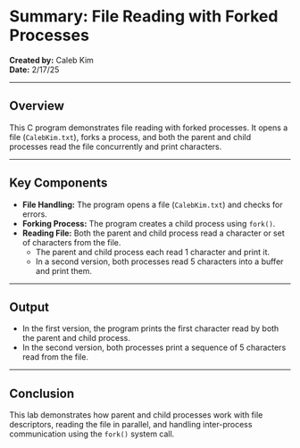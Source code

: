 # Summary: File Reading with Forked Processes

**Created by:** Caleb Kim  
**Date:** 2/17/25

---

## Overview
This C program demonstrates file reading with forked processes. It opens a file (`CalebKim.txt`), forks a process, and both the parent and child processes read the file concurrently and print characters.

---

## Key Components

- **File Handling:** The program opens a file (`CalebKim.txt`) and checks for errors.
- **Forking Process:** The program creates a child process using `fork()`.
- **Reading File:** Both the parent and child process read a character or set of characters from the file.
  - The parent and child process each read 1 character and print it.
  - In a second version, both processes read 5 characters into a buffer and print them.

---

## Output
- In the first version, the program prints the first character read by both the parent and child process.
- In the second version, both processes print a sequence of 5 characters read from the file.

---

## Conclusion
This lab demonstrates how parent and child processes work with file descriptors, reading the file in parallel, and handling inter-process communication using the `fork()` system call.
